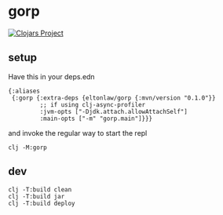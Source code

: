 # gorp

[![Clojars Project](https://img.shields.io/clojars/v/com.github.eltonlaw/gorp.svg?include_prereleases)](https://clojars.org/com.github.eltonlaw/gorp)

## setup

Have this in your deps.edn
```
{:aliases
 {:gorp {:extra-deps {eltonlaw/gorp {:mvn/version "0.1.0"}}
         ;; if using clj-async-profiler
         :jvm-opts ["-Djdk.attach.allowAttachSelf"]
         :main-opts ["-m" "gorp.main"]}}}
```
and invoke the regular way to start the repl
```
clj -M:gorp
```

## dev

```
clj -T:build clean
clj -T:build jar
clj -T:build deploy
```
